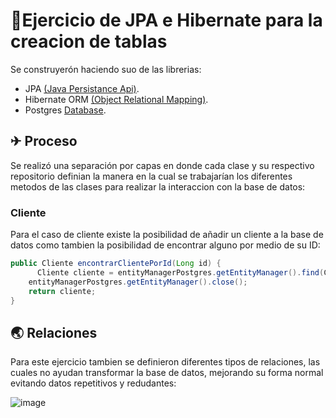 # 🧠Ejercicio de JPA e Hibernate para la creacion de tablas
Se construyerón haciendo suo de las librerias:
- JPA  [(Java Persistance Api)](https://www.ibm.com/docs/es/was-liberty/nd?topic=liberty-java-persistence-api-jpa).
- Hibernate ORM [(Object Relational Mapping)](https://hibernate.org/orm/).
- Postgres [Database](https://www.postgresql.org/).

## ✈ Proceso
Se realizó una separación por capas en donde cada clase y su respectivo repositorio
definian la manera en la cual se trabajarían los diferentes metodos de las clases para
realizar la interaccion con la base de datos:

### Cliente
Para el caso de cliente existe la posibilidad de añadir un cliente a la base de datos 
como tambien la posibilidad de encontrar alguno por medio de su ID:

```java
public Cliente encontrarClientePorId(Long id) {  
	  Cliente cliente = entityManagerPostgres.getEntityManager().find(Cliente.class, id);  
    entityManagerPostgres.getEntityManager().close();  
    return cliente;  
}
```
## 🌏 Relaciones
Para este ejercicio tambien se definieron diferentes tipos de relaciones, las cuales
no ayudan transformar la base de datos, mejorando su forma normal evitando datos repetitivos y
redudantes:

![image](https://github.com/user-attachments/assets/77270cb0-9dad-45e0-bff7-1dcd6a589304)
